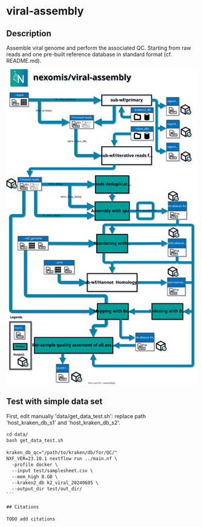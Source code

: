 # viral-assembly

## Description

Assemble viral genome and perform the associated QC. Starting from raw reads and one pre-built reference database in standard format (cf. README.md).

![Schema not visible](./schema.drawio.svg)

## Test with simple data set
First, edit manually 'data/get_data_test.sh': replace path 'host_kraken_db_s1' and 'host_kraken_db_s2'.

````
cd data/
bash get_data_test.sh

kraken_db_qc="/path/to/kraken/db/for/QC/"
NXF_VER=23.10.1 nextflow run ../main.nf \
  -profile docker \
  --input test/samplesheet.csv \
  --mem_high 8.GB \
  --kraken2_db k2_viral_20240605 \
  --output_dir test/out_dir/
```

## Citations

TODO add citations

